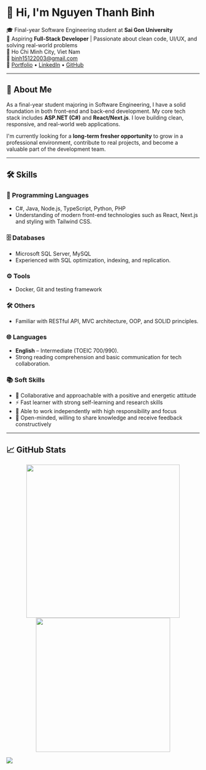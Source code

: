 # 👋 Hi, I'm Nguyen Thanh Binh

🎓 Final-year Software Engineering student at **Sai Gon University**  
💼 Aspiring **Full-Stack Developer** | Passionate about clean code, UI/UX, and solving real-world problems  
📍 Ho Chi Minh City, Viet Nam  
📧 [binh15122003@gmail.com](mailto:binh15122003@gmail.com)  
🔗 [Portfolio](https://portfolio-five-psi-27.vercel.app) • [LinkedIn](https://linkedin.com/in/binhdev) • [GitHub](https://github.com/notobo15)

---

## 🧠 About Me

As a final-year student majoring in Software Engineering, I have a solid foundation in both front-end and back-end development. My core tech stack includes **ASP.NET (C#)** and **React/Next.js**. I love building clean, responsive, and real-world web applications.

I'm currently looking for a **long-term fresher opportunity** to grow in a professional environment, contribute to real projects, and become a valuable part of the development team.

---

## 🛠️ Skills

### 🎯 Programming Languages
- C#, Java, Node.js, TypeScript, Python, PHP
- Understanding of modern front-end technologies such as React, Next.js and styling with Tailwind CSS.

### 🗄️ Databases
- Microsoft SQL Server, MySQL  
- Experienced with SQL optimization, indexing, and replication.

### ⚙️ Tools
- Docker, Git and testing framework

### 🛠️ Others
- Familiar with RESTful API, MVC architecture, OOP, and SOLID principles.

### 🌐 Languages
- **English** – Intermediate (TOEIC 700/990).
- Strong reading comprehension and basic communication for tech collaboration.

### 📚 Soft Skills
- 🤝 Collaborative and approachable with a positive and energetic attitude  
- ⚡ Fast learner with strong self-learning and research skills  
- 🎯 Able to work independently with high responsibility and focus  
- 💬 Open-minded, willing to share knowledge and receive feedback constructively  

---

## 📈 GitHub Stats

<p align="center">
  <img width="400" src="https://github-readme-stats.vercel.app/api?username=notobo15&show_icons=true&theme=react&border_color=61dafb&hide_border=true" />
  <img width="350" src="https://github-readme-stats.vercel.app/api/top-langs/?username=notobo15&hide=c%23,powershell,Mathematica,Ruby,Objective-C,Objective-C%2b%2b,Cuda&title_color=61dafb&text_color=ffffff&icon_color=61dafb&bg_color=20232a&langs_count=8&layout=compact&border_color=61dafb&hide_border=true" />
</p>


<p align="left">
  <img src="https://visitor-badge.laobi.icu/badge?page_id=notobo15.notobo15" />
</p>
